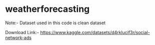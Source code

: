 # weatherforecasting
Note:- Dataset used in this code is clean dataset

Download Link:-
https://www.kaggle.com/datasets/d4rklucif3r/social-network-ads
